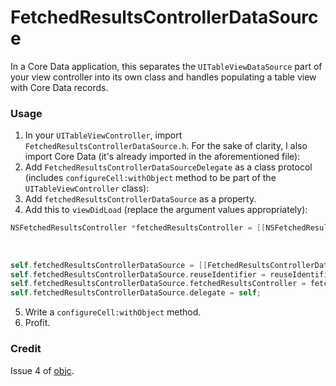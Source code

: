 # FetchedResultsControllerDataSource

In a Core Data application, this separates the `UITableViewDataSource` part of your view controller into its own class and handles populating a table view with Core Data records.

### Usage

1. In your `UITableViewController`, import `FetchedResultsControllerDataSource.h`.  For the sake of clarity, I also import Core Data (it's already imported in the aforementioned file):
2. Add `FetchedResultsControllerDataSourceDelegate` as a class protocol (includes `configureCell:withObject` method to be part of the `UITableViewController` class):
3. Add `fetchedResultsControllerDataSource` as a property.
4. Add this to `viewDidLoad` (replace the argument values appropriately):

  ```objective-c
  NSFetchedResultsController *fetchedResultsController = [[NSFetchedResultsController alloc] initWithFetchRequest:fetchRequest
                                                                                             managedObjectContext:managedObjectContext
                                                                                               sectionNameKeyPath:sectionNameKeyPath
                                                                                                        cacheName:cacheName];
  self.fetchedResultsControllerDataSource = [[FetchedResultsControllerDataSource alloc] initWithTableView:self.tableView];
  self.fetchedResultsControllerDataSource.reuseIdentifier = reuseIdentifier;
  self.fetchedResultsControllerDataSource.fetchedResultsController = fetchedResultsController;
  self.fetchedResultsControllerDataSource.delegate = self;
  ```

5. Write a `configureCell:withObject` method.
6. Profit.

### Credit

Issue 4 of [objc](http://www.objc.io/issue-4/full-core-data-application.html).
